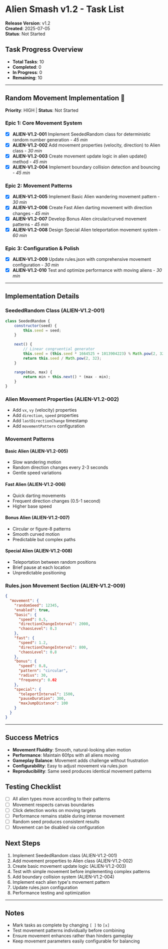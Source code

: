 # Alien Smash v1.2 - Task List

**Release Version**: v1.2  
**Created**: 2025-07-05  
**Status**: Not Started

## Task Progress Overview
- **Total Tasks**: 10
- **Completed**: 0
- **In Progress**: 0
- **Remaining**: 10

---

## Random Movement Implementation 🎯
**Priority**: HIGH | **Status**: Not Started

### Epic 1: Core Movement System
- [x] **ALIEN-V1.2-001** Implement SeededRandom class for deterministic random number generation - *45 min*
- [x] **ALIEN-V1.2-002** Add movement properties (velocity, direction) to Alien class - *30 min*
- [x] **ALIEN-V1.2-003** Create movement update logic in alien update() method - *45 min*
- [x] **ALIEN-V1.2-004** Implement boundary collision detection and bouncing - *45 min*

### Epic 2: Movement Patterns
- [x] **ALIEN-V1.2-005** Implement Basic Alien wandering movement pattern - *30 min*
- [x] **ALIEN-V1.2-006** Create Fast Alien darting movement with direction changes - *45 min*
- [x] **ALIEN-V1.2-007** Develop Bonus Alien circular/curved movement patterns - *45 min*
- [x] **ALIEN-V1.2-008** Design Special Alien teleportation movement system - *60 min*

### Epic 3: Configuration & Polish
- [x] **ALIEN-V1.2-009** Update rules.json with comprehensive movement configuration - *30 min*
- [x] **ALIEN-V1.2-010** Test and optimize performance with moving aliens - *30 min*

---

## Implementation Details

### SeededRandom Class (ALIEN-V1.2-001)
```javascript
class SeededRandom {
    constructor(seed) {
        this.seed = seed;
    }
    
    next() {
        // Linear congruential generator
        this.seed = (this.seed * 1664525 + 1013904223) % Math.pow(2, 32);
        return this.seed / Math.pow(2, 32);
    }
    
    range(min, max) {
        return min + this.next() * (max - min);
    }
}
```

### Alien Movement Properties (ALIEN-V1.2-002)
- Add `vx`, `vy` (velocity) properties
- Add `direction`, `speed` properties  
- Add `lastDirectionChange` timestamp
- Add `movementPattern` configuration

### Movement Patterns

#### Basic Alien (ALIEN-V1.2-005)
- Slow wandering motion
- Random direction changes every 2-3 seconds
- Gentle speed variations

#### Fast Alien (ALIEN-V1.2-006)
- Quick darting movements
- Frequent direction changes (0.5-1 second)
- Higher base speed

#### Bonus Alien (ALIEN-V1.2-007)
- Circular or figure-8 patterns
- Smooth curved motion
- Predictable but complex paths

#### Special Alien (ALIEN-V1.2-008)
- Teleportation between random positions
- Brief pause at each location
- Unpredictable positioning

### Rules.json Movement Section (ALIEN-V1.2-009)
```json
{
  "movement": {
    "randomSeed": 12345,
    "enabled": true,
    "basic": {
      "speed": 0.5,
      "directionChangeInterval": 2000,
      "chaosLevel": 0.3
    },
    "fast": {
      "speed": 1.2,
      "directionChangeInterval": 800,
      "chaosLevel": 0.8
    },
    "bonus": {
      "speed": 0.8,
      "pattern": "circular",
      "radius": 30,
      "frequency": 0.02
    },
    "special": {
      "teleportInterval": 1500,
      "pauseDuration": 300,
      "maxJumpDistance": 100
    }
  }
}
```

---

## Success Metrics
- **Movement Fluidity**: Smooth, natural-looking alien motion
- **Performance**: Maintain 60fps with all aliens moving
- **Gameplay Balance**: Movement adds challenge without frustration
- **Configurability**: Easy to adjust movement via rules.json
- **Reproducibility**: Same seed produces identical movement patterns

## Testing Checklist
- [ ] All alien types move according to their patterns
- [ ] Movement respects canvas boundaries
- [ ] Click detection works on moving targets
- [ ] Performance remains stable during intense movement
- [ ] Random seed produces consistent results
- [ ] Movement can be disabled via configuration

## Next Steps
1. Implement SeededRandom class (ALIEN-V1.2-001)
2. Add movement properties to Alien class (ALIEN-V1.2-002)
3. Create basic movement update logic (ALIEN-V1.2-003)
4. Test with simple movement before implementing complex patterns
5. Add boundary collision system (ALIEN-V1.2-004)
6. Implement each alien type's movement pattern
7. Update rules.json configuration
8. Performance testing and optimization

---

## Notes
- Mark tasks as complete by changing `[ ]` to `[x]`
- Test movement patterns individually before combining
- Ensure movement enhances rather than hinders gameplay
- Keep movement parameters easily configurable for balancing